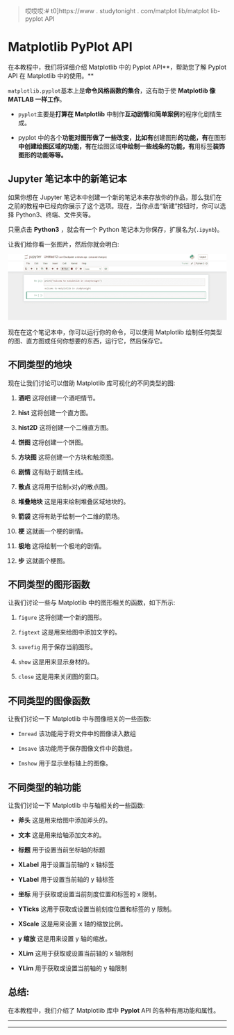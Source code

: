 > 哎哎哎:# t0]https://www . studytonight . com/matplot lib/matplot lib-pyplot API


# Matplotlib PyPlot API

在本教程中，我们将详细介绍 Matplotlib 中的 Pyplot API**，帮助您了解 Pyplot API 在 Matplotlib 中的使用。**

`matplotlib.pyplot`基本上是**命令风格函数的集合**，这有助于使 **Matplotlib 像 MATLAB 一样工作**。

*   `pyplot`主要是**打算在 Matplotlib** 中制作**互动剧情**和**简单案例**的程序化剧情生成。

*   pyplot 中的各个**功能对图形做了一些改变，比如有**创建图形**的功能，有**在图形**中创建绘图区域的功能，有**在绘图区域**中绘制一些线条的功能，有**用标签**装饰图形的功能等等。**

## Jupyter 笔记本中的新笔记本

如果你想在 Jupyter 笔记本中创建一个新的笔记本来存放你的作品，那么我们在之前的教程中已经向你展示了这个选项。现在，当你点击“新建”按钮时，你可以选择 Python3、终端、文件夹等。

只需点击 **Python3** ，就会有一个 Python 笔记本为你保存，扩展名为(`.ipynb`)。

让我们给你看一张图片，然后你就会明白:

![using Pyplot API in Matplotlib](img/df3012dee925ef272f682a08032fe399.png)

现在在这个笔记本中，你可以运行你的命令，可以使用 Matplotlib 绘制任何类型的图、直方图或任何你想要的东西，运行它，然后保存它。

## 不同类型的地块

现在让我们讨论可以借助 Matplotlib 库可视化的不同类型的图:

1.  **酒吧**
    这将创建一个酒吧情节。

2.  **hist**
    这将创建一个直方图。

3.  **hist2D**
    这将创建一个二维直方图。

4.  **饼图**
    这将创建一个饼图。

5.  **方块图**
    这将创建一个方块和触须图。

6.  **剧情**
    这有助于剧情主线。

7.  **散点**
    这将用于绘制`x`对`y`的散点图。

8.  **堆叠地块**
    这是用来绘制堆叠区域地块的。

9.  **箭袋**
    这将有助于绘制一个二维的箭场。

10.  **梗**
    这就画一个梗的剧情。

11.  **极地**
    这将绘制一个极地的剧情。

12.  **步**
    这就画个梗图。

## 不同类型的图形函数

让我们讨论一些与 Matplotlib 中的图形相关的函数，如下所示:

1.  `figure`
    这将创建一个新的图形。

2.  `figtext`
    这是用来给图中添加文字的。

3.  `savefig`
    用于保存当前图形。

4.  `show`
    这是用来显示身材的。

5.  `close`
    这是用来关闭图的窗口。

## 不同类型的图像函数

让我们讨论一下 Matplotlib 中与图像相关的一些函数:

*   `Imread`
    该功能用于将文件中的图像读入数组

*   `Imsave`
    该功能用于保存图像文件中的数组。

*   `Imshow`
    用于显示坐标轴上的图像。

## 不同类型的轴功能

让我们讨论一下 Matplotlib 中与轴相关的一些函数:

*   **斧头**
    这是用来给图中添加斧头的。

*   **文本**
    这是用来给轴添加文本的。

*   **标题**
    用于设置当前坐标轴的标题

*   **XLabel**
    用于设置当前轴的 x 轴标签

*   **YLabel**
    用于设置当前轴的 y 轴标签

*   **坐标**
    用于获取或设置当前刻度位置和标签的 x 限制。

*   **YTicks**
    这用于获取或设置当前刻度位置和标签的 y 限制。

*   **XScale**
    这是用来设置 x 轴的缩放比例。

*   **y 缩放**
    这是用来设置 y 轴的缩放。

*   **XLim**
    这用于获取或设置当前轴的 x 轴限制

*   **YLim**
    用于获取或设置当前轴的 y 轴限制

## 总结:

在本教程中，我们介绍了 Matplotlib 库中 **Pyplot** API 的各种有用功能和属性。

* * *

* * *